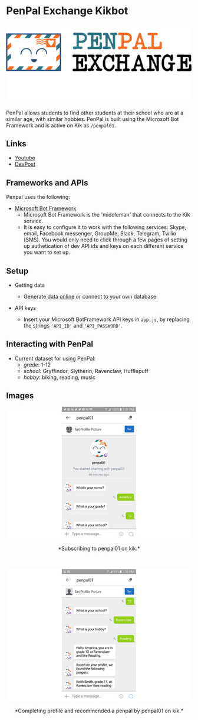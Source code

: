 # PenPal Exchange Kikbot

![](img/03-penpal-logo.jpg)

PenPal allows students to find other students at their school who are at a similar age, with similar hobbies. PenPal is built using the Microsoft Bot Framework and is active on Kik as `/penpal01`. 

## Links
- [Youtube](https://www.youtube.com/watch?v=A3YdHEDHupA)
- [DevPost](http://devpost.com/software/penpal-exchange)


## Frameworks and APIs
Penpal uses the following:

- [Microsoft Bot Framework](https://docs.botframework.com/en-us/)
	- Microsoft Bot Framework is the 'middleman' that connects to the Kik service. 
	- It is easy to configure it to work with the following services: Skype, email, Facebook messenger, GroupMe, Slack, Telegram, Twilio (SMS). You would only need to click through a few pages of setting up authetication of dev API ids and keys on each different service you want to set up.

## Setup


- Getting data
	- Generate data [online](https://mockaroo.com/c2431200) or connect to your own database.
	
- API keys
	- Insert your Microsoft BotFramework API keys in `app.js`, by replacing  the strings `'API_ID'` and `'API_PASSWORD'`. 


## Interacting with PenPal
- Current dataset for using PenPal:
	- *grade*: 1-12
	- *school*: Gryffindor, Slytherin, Ravenclaw, Hufflepuff
	- *hobby*: biking, reading, music

## Images
![](img/01-subscribe-on-kik.jpg)
<center>*Subscribing to penpal01 on kik.*</center>
<br/><br/>

![](img/02-penpal-exchange-complete.jpg)
<center>*Completing profile and recommended a penpal by penpal01 on kik.*</center>
<br/><br/>

